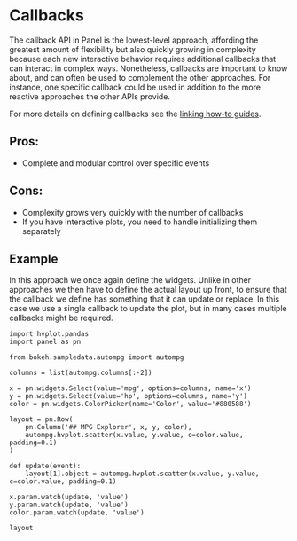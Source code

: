 # Callbacks

The callback API in Panel is the lowest-level approach, affording the greatest amount of flexibility but also quickly growing in complexity because each new interactive behavior requires additional callbacks that can interact in complex ways. Nonetheless, callbacks are important to know about, and can often be used to complement the other approaches. For instance, one specific callback could be used in addition to the more reactive approaches the other APIs provide.

For more details on defining callbacks see the [linking how-to guides](../how_to/links/index.md).

## Pros:

+ Complete and modular control over specific events

## Cons:

- Complexity grows very quickly with the number of callbacks
- If you have interactive plots, you need to handle initializing them separately

## Example

In this approach we once again define the widgets. Unlike in other approaches we then have to define the actual layout up front, to ensure that the callback we define has something that it can update or replace. In this case we use a single callback to update the plot, but in many cases multiple callbacks might be required.

```{pyodide}
import hvplot.pandas
import panel as pn

from bokeh.sampledata.autompg import autompg

columns = list(autompg.columns[:-2])

x = pn.widgets.Select(value='mpg', options=columns, name='x')
y = pn.widgets.Select(value='hp', options=columns, name='y')
color = pn.widgets.ColorPicker(name='Color', value='#880588')

layout = pn.Row(
    pn.Column('## MPG Explorer', x, y, color),
    autompg.hvplot.scatter(x.value, y.value, c=color.value, padding=0.1)
)

def update(event):
    layout[1].object = autompg.hvplot.scatter(x.value, y.value, c=color.value, padding=0.1)

x.param.watch(update, 'value')
y.param.watch(update, 'value')
color.param.watch(update, 'value')

layout
```
